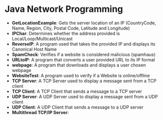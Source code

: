 # Java Network Programming
- **GetLocationExample**: Gets the server location of an IP (CountryCode, Name, Region, City, Postal Code, Latitude and Longitude)
- **IPChar**: Determines whether the address provided is Local/Loop/Multicast/Unicast
- **ReverseIP**: A program used that takes the provided IP and displays its Canonical Host Name
- **SpamCheck**: Verifies if a website is considered malicious (spamhaus)
- **URLtoIP**: A program that converts a user provided URL to its IP format
- **webpage**: A program that downloads and displays a user chosen webpage
- **WebsiteTest**: A program used to verify if a Website is online/offline
- **TCP Server**: A TCP Server used to display a message sent from a TCP client
- **TCP Client**: A TCP Client that sends a message to a TCP server
- **UDP Server**: A UDP Server used to display a message sent from a UDP client
- **UDP Client**: A UDP Client that sends a message to a UDP server
- **Multithread TCP/IP Server**: